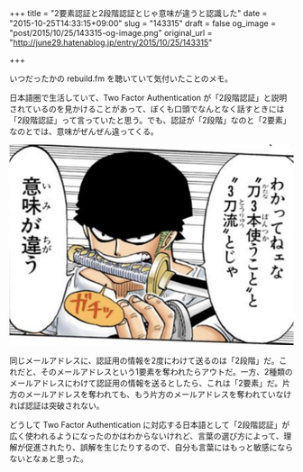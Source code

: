 +++
title = "2要素認証と2段階認証とじゃ意味が違うと認識した"
date = "2015-10-25T14:33:15+09:00"
slug = "143315"
draft = false
og_image = "post/2015/10/25/143315-og-image.png"
original_url = "http://june29.hatenablog.jp/entry/2015/10/25/143315"

+++

<p>いつだったかの rebuild.fm を聴いていて気付いたことのメモ。</p>

<p>日本語圏で生活していて、Two Factor Authentication が「2段階認証」と説明されているのを見かけることがあって、ぼくも口頭でなんとなく話すときには「2段階認証」って言っていたと思う。でも、認証が「2段階」なのと「2要素」なのとでは、意味がぜんぜん違ってくる。</p>

<p><span itemscope itemtype="http://schema.org/Photograph"><img src="/post/2015/10/25/143315-20151025102419.png" alt="f:id:june29:20151025102419p:plain" title="f:id:june29:20151025102419p:plain" class="hatena-fotolife" itemprop="image"></span></p>

<p>同じメールアドレスに、認証用の情報を2度にわけて送るのは「2段階」だ。これだと、そのメールアドレスという1要素を奪われたらアウトだ。一方、2種類のメールアドレスにわけて認証用の情報を送るとしたら、これは「2要素」だ。片方のメールアドレスを奪われても、もう片方のメールアドレスを奪われていなければ認証は突破されない。</p>

<p>どうして Two Factor Authentication に対応する日本語として「2段階認証」が広く使われるようになったのかはわからないけれど、言葉の選び方によって、理解が促進されたり、誤解を生じたりするので、自分も言葉にはもっと敏感にならないとなぁと思った。</p>